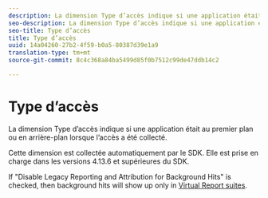 ```yaml
---
description: La dimension Type d’accès indique si une application était au premier plan ou en arrière-plan lorsque l’accès a été collecté.
seo-description: La dimension Type d’accès indique si une application était au premier plan ou en arrière-plan lorsque l’accès a été collecté.
seo-title: Type d’accès
title: Type d’accès
uuid: 14a04260-27b2-4f59-b0a5-80387d39e1a9
translation-type: tm+mt
source-git-commit: 8c4c368a84ba5499d85f0b7512c99de47ddb14c2

---
```



# Type d’accès

La dimension Type d’accès indique si une application était au premier plan ou en arrière-plan lorsque l’accès a été collecté.

Cette dimension est collectée automatiquement par le SDK. Elle est prise en charge dans les versions 4.13.6 et supérieures du SDK.

If "Disable Legacy Reporting and Attribution for Background Hits" is checked, then background hits will show up only in [Virtual Report suites](/help/components/vrs/vrs-mobile-visit-processing.md).
